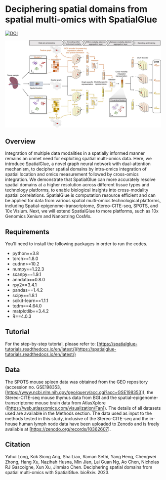 # Deciphering spatial domains from spatial multi-omics with SpatialGlue 

[![DOI](https://zenodo.org/badge/631763850.svg)](https://zenodo.org/badge/latestdoi/631763850)

![](https://github.com/JinmiaoChenLab/SpatialGlue/blob/main/SpatialGlue.jpg)

## Overview
Integration of multiple data modalities in a spatially informed manner remains an unmet need for exploiting spatial multi-omics data. Here, we introduce SpatialGlue, a novel graph neural network with dual-attention mechanism, to decipher spatial domains by intra-omics integration of spatial location and omics measurement followed by cross-omics integration. We demonstrate that SpatialGlue can more accurately resolve spatial domains at a higher resolution across different tissue types and technology platforms, to enable biological insights into cross-modality spatial correlations. SpatialGlue is computation resource efficient and can be applied for data from various spatial multi-omics technological platforms, including Spatial-epigenome-transcriptome, Stereo-CITE-seq, SPOTS, and 10x Visium. Next, we will extend SpatialGlue to more platforms, such as 10x Genomics Xenium and Nanostring CosMx. 

## Requirements
You'll need to install the following packages in order to run the codes.
* python==3.8
* torch>=1.8.0
* cudnn>=10.2
* numpy==1.22.3
* scanpy==1.9.1
* anndata==0.8.0
* rpy2==3.4.1
* pandas==1.4.2
* scipy==1.8.1
* scikit-learn==1.1.1
* tqdm==4.64.0
* matplotlib==3.4.2
* R==4.0.3

## Tutorial
For the step-by-step tutorial, please refer to:
[https://spatialglue-tutorials.readthedocs.io/en/latest/](https://spatialglue-tutorials.readthedocs.io/en/latest/)

## Data
The SPOTS mouse spleen data was obtained from the GEO repository (accession no. GSE198353, [https://www.ncbi.nlm.nih.gov/geo/query/acc.cgi?acc=GSE198353]), the Stereo-CITE-seq mouse thymus data from BGI and the spatial-epigenome-transcriptome mouse brain data from AtlasXplore ([https://web.atlasxomics.com/visualization/Fan]). The details of all datasets used are available in the Methods section. The data used as input to the methods tested in this study, inclusive of the Stereo-CITE-seq and the in-house human lymph node data have been uploaded to Zenodo and is freely available at [https://zenodo.org/records/10362607].

## Citation
Yahui Long, Kok Siong Ang, Sha Liao, Raman Sethi, Yang Heng, Chengwei Zhong, Hang Xu, Nazihah Husna, Min Jian, Lai Guan Ng, Ao Chen, Nicholas RJ Gascoigne, Xun Xu, Jinmiao Chen. Deciphering spatial domains from spatial multi-omics with SpatialGlue. bioRxiv. 2023.
